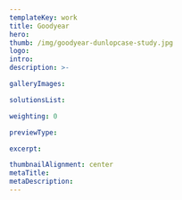 ```yaml
---
templateKey: work
title: Goodyear
hero: 
thumb: /img/goodyear-dunlopcase-study.jpg
logo: 
intro: 
description: >-

galleryImages:

solutionsList:

weighting: 0

previewType:

excerpt:

thumbnailAlignment: center
metaTitle: 
metaDescription:
---
```

